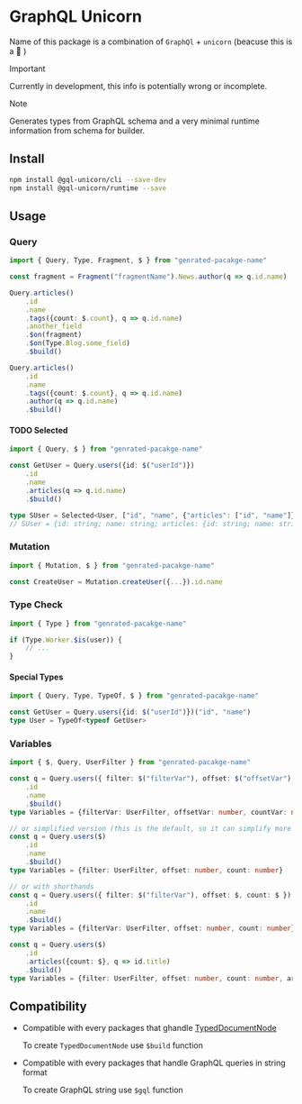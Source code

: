 # GraphQL Unicorn

Name of this package is a combination of `GraphQl` + `unicorn` (beacuse this is a 🦄 )

> [!IMPORTANT]
> Currently in development, this info is potentially wrong or incomplete.

> [!NOTE]
> Generates types from GraphQL schema and a very minimal runtime information from schema for builder.

## Install

```bash
npm install @gql-unicorn/cli --save-dev
npm install @gql-unicorn/runtime --save
```

## Usage

### Query

```typescript
import { Query, Type, Fragment, $ } from "genrated-pacakge-name"

const fragment = Fragment("fragmentName").News.author(q => q.id.name)

Query.articles()
    .id
    .name
    .tags({count: $.count}, q => q.id.name)
    .another_field
    .$on(fragment)
    .$on(Type.Blog.some_field)
    .$build()

Query.articles()
    .id
    .name
    .tags({count: $.count}, q => q.id.name)
    .author(q => q.id.name)
    .$build()
```

#### TODO Selected

```typescript
import { Query, $ } from "genrated-pacakge-name"

const GetUser = Query.users({id: $("userId")})
    .id
    .name
    .articles(q => q.id.name)
    .$build()

type SUser = Selected<User, ["id", "name", {"articles": ["id", "name"]}]>
// SUser = {id: string; name: string; articles: {id: string; name: string}[]}
```


### Mutation

```typescript
import { Mutation, $ } from "genrated-pacakge-name"

const CreateUser = Mutation.createUser({...}).id.name
```


### Type Check

```typescript
import { Type } from "genrated-pacakge-name"

if (Type.Worker.$is(user)) {
    // ...
}
```

#### Special Types

```typescript
import { Query, Type, TypeOf, $ } from "genrated-pacakge-name"

const GetUser = Query.users({id: $("userId")})("id", "name")
type User = TypeOf<typeof GetUser>
```

### Variables

```typescript
import { $, Query, UserFilter } from "genrated-pacakge-name"

const q = Query.users({ filter: $("filterVar"), offset: $("offsetVar"), count: $("countVar") })
    .id
    .name
    .$build()
type Variables = {filterVar: UserFilter, offsetVar: number, countVar: number}

// or simplified version (this is the default, so it can simplify more to: Query.users()...)
const q = Query.users($)
    .id
    .name
    .$build()
type Variables = {filter: UserFilter, offset: number, count: number}

// or with shorthands
const q = Query.users({ filter: $("filterVar"), offset: $, count: $ })
    .id
    .name
    .$build()
type Variables = {filterVar: UserFilter, offset: number, count: number}

const q = Query.users($)
    .id
    .articles({count: $}, q => id.title)
    .$build()
type Variables = {filter: UserFilter, offset: number, count: number, articles__count: number}
```

## Compatibility

* Compatible with every packages that ghandle [TypedDocumentNode](https://the-guild.dev/graphql/codegen/plugins/typescript/typed-document-node)

    To create `TypedDocumentNode` use `$build` function

* Compatible with every packages that handle GraphQL queries in string format

    To create GraphQL string use `$gql` function
